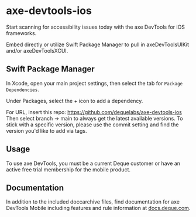 # axe-devtools-ios

Start scanning for accessibility issues today with the axe DevTools for iOS frameworks. 

Embed directly or utilize Swift Package Manager to pull in axeDevToolsUIKit and/or axeDevToolsXCUI. 

## Swift Package Manager

In Xcode, open your main project settings, then select the tab for `Package Dependencies`.

Under Packages, select the + icon to add a dependency. 

For URL, insert this repo: https://github.com/dequelabs/axe-devtools-ios
Then select branch -> main to always get the latest available versions. To stick with a specific version, please use the commit setting and find the version you'd like to add via tags.

## Usage

To use axe DevTools, you must be a current Deque customer or have an active free trial membership for the mobile product.

## Documentation

In addition to the included doccarchive files, find documentation for axe DevTools Mobile including features and rule information at [docs.deque.com](https://docs.deque.com/).
